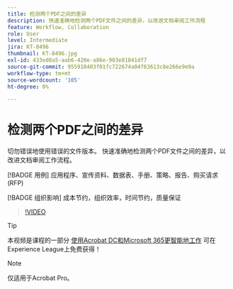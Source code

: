 ```yaml
---
title: 检测两个PDF之间的差异
description: 快速准确地检测两个PDF文件之间的差异，以改进文档审阅工作流程
feature: Workflow, Collaboration
role: User
level: Intermediate
jira: KT-8496
thumbnail: KT-8496.jpg
exl-id: 433ed8a5-aab6-420e-a86e-903e81841df7
source-git-commit: 955918403f01fc722674a04f63613c8e266e9e9a
workflow-type: tm+mt
source-wordcount: '105'
ht-degree: 0%

---
```


# 检测两个PDF之间的差异

切勿错误地使用错误的文件版本。 快速准确地检测两个PDF文件之间的差异，以改进文档审阅工作流程。

[!BADGE 用例]
应用程序、宣传资料、数据表、手册、策略、报告、购买请求(RFP)

[!BADGE 组织影响]
成本节约，组织效率，时间节约，质量保证

>[!VIDEO](https://video.tv.adobe.com/v/337211?quality=12&learn=on&hidetitle=true)

>[!TIP]
>
本视频是课程的一部分 [使用Acrobat DC和Microsoft 365更智能地工作](https://experienceleague.adobe.com/?recommended=Acrobat-U-1-2021.microsoft365) 可在Experience League上免费获得！

>[!NOTE]
>
仅适用于Acrobat Pro。
